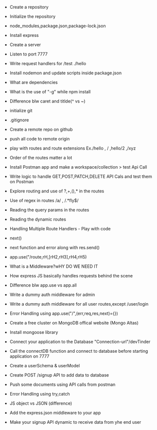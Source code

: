 - Create a repository
- Initialize the repository
- node_modules,package.json,package-lock.json
- Install express
- Create a server
- Listen to port 7777
- Write request handlers for /test ./hello
- Install nodemon and update scripts inside package.json
- What are dependencies
- What is the use of "-g" while npm install
- Difference blw caret and titlde(^ vs ~)

- initialize git
- .gitignore
- Create a remote repo on github
- push all code to remote origin
- play with routes and route extensions Ex./hello , / ,hello/2 ,/xyz
- Order of the routes matter a lot
- Install Postman app and make a workspace/collection > test Api Call
- Write logic to handle GET,POST,PATCH,DELETE API Cals and test them on Postman
- Explore routing and use of ?,+,(),\* in the routes
- Use of regex in routes /a/ , /.\*fly$/
- Reading the query params in the routes
- Reading the dynamic routes

- Handling Multiple Route Handlers - Play with code
- next()
- next function and error along with res.send()
- app.use("/route,rH,[rH2,rH3],rH4,rH5)
- What is a Middleware?wHY DO WE NEED IT
- How express JS basically handles requests behind the scene
- Difference blw app.use vs app.all
- Write a dummy auth middleware for admin
- Write a dummy auth middleware for all user routes,except /user/login
- Error Handling using app.use("/",(err,req,res,next)={})

- Create a free cluster on MongoDB offical website (Mongo Altas)
- Install mongoose library
- Connect your application to the Database "Connection-url"/devTinder
- Call the connectDB function and connect to database before starting application on 7777
- Create a userSchema & userModel
- Create POST /signup API to add data to database
- Push some documents using API calls from postman
- Error Handling using try,catch

- JS object vs JSON (difference)
- Add the express.json middleware to your app
- Make your signup API dynamic to receive data from yhe end user
